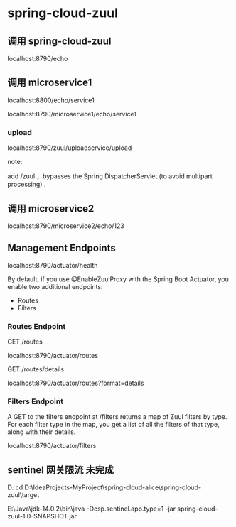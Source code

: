 # spring-cloud-zuul

## 调用 spring-cloud-zuul

localhost:8790/echo

## 调用 microservice1

localhost:8800/echo/service1

localhost:8790/microservice1/echo/service1

### upload

localhost:8790/zuul/uploadservice/upload

note:

add /zuul ，bypasses the Spring DispatcherServlet (to avoid multipart processing) . 

## 调用 microservice2

localhost:8790/microservice2/echo/123

## Management Endpoints

localhost:8790/actuator/health

By default, if you use @EnableZuulProxy with the Spring Boot Actuator, you enable two additional endpoints:

* Routes
* Filters

### Routes Endpoint

GET /routes

localhost:8790/actuator/routes

GET /routes/details

localhost:8790/actuator/routes?format=details

### Filters Endpoint

A GET to the filters endpoint at /filters returns a map of Zuul filters by type. For each filter type in the map, 
you get a list of all the filters of that type, along with their details.

localhost:8790/actuator/filters

## sentinel 网关限流 未完成


D:
cd D:\IdeaProjects-MyProject\spring-cloud-alice\spring-cloud-zuul\target

E:\Java\jdk-14.0.2\bin\java -Dcsp.sentinel.app.type=1 -jar spring-cloud-zuul-1.0-SNAPSHOT.jar



